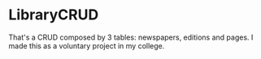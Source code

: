 # LibraryCRUD
That's a CRUD composed by 3 tables: newspapers, editions and pages.
I made this as a voluntary project in my college.
